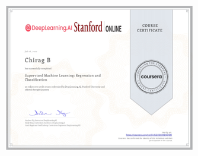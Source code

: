 [![MLS](https://github.com/Chirag05B/Portfolio/blob/main/Certifications/Machine%20Learning%20(2022)/Supervised%20Machine%20Learning-Regression%20and%20Classification/Supervised%20Machine%20Learning-Regression%20and%20Classification_page-0001.jpg)](https://coursera.org/verify/specialization/2L62G8FZAETJ)

 
